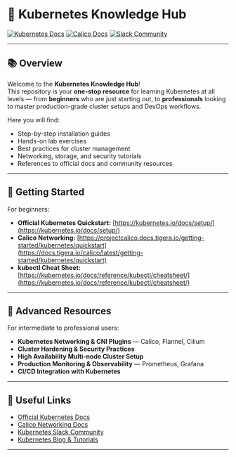 # 🚀 Kubernetes Knowledge Hub

[![Kubernetes Docs](https://img.shields.io/badge/docs-official-blue)](https://kubernetes.io/docs/)
[![Calico Docs](https://img.shields.io/badge/calico-docs-orange)](https://projectcalico.docs.tigera.io/)
[![Slack Community](https://img.shields.io/badge/slack-join-purple)](https://slack.k8s.io/)

---

## 📚 Overview

Welcome to the **Kubernetes Knowledge Hub**!  
This repository is your **one-stop resource** for learning Kubernetes at all levels — from **beginners** who are just starting out, to **professionals** looking to master production-grade cluster setups and DevOps workflows.

Here you will find:

- Step-by-step installation guides
- Hands-on lab exercises
- Best practices for cluster management
- Networking, storage, and security tutorials
- References to official docs and community resources

---

## 🌱 Getting Started

For beginners:

- **Official Kubernetes Quickstart:** [https://kubernetes.io/docs/setup/](https://kubernetes.io/docs/setup/)  
- **Calico Networking:** [https://projectcalico.docs.tigera.io/getting-started/kubernetes/quickstart](https://docs.tigera.io/calico/latest/getting-started/kubernetes/quickstart)  
- **kubectl Cheat Sheet:** [https://kubernetes.io/docs/reference/kubectl/cheatsheet/](https://kubernetes.io/docs/reference/kubectl/cheatsheet/)  

---

## 🚀 Advanced Resources

For intermediate to professional users:

- **Kubernetes Networking & CNI Plugins** — Calico, Flannel, Cilium  
- **Cluster Hardening & Security Practices**  
- **High Availability Multi-node Cluster Setup**  
- **Production Monitoring & Observability** — Prometheus, Grafana  
- **CI/CD Integration with Kubernetes**  

---

## 🔗 Useful Links

- [Official Kubernetes Docs](https://kubernetes.io/docs/)  
- [Calico Networking Docs](https://projectcalico.docs.tigera.io)  
- [Kubernetes Slack Community](https://slack.k8s.io/)  
- [Kubernetes Blog & Tutorials](https://kubernetes.io/blog/)  

---

